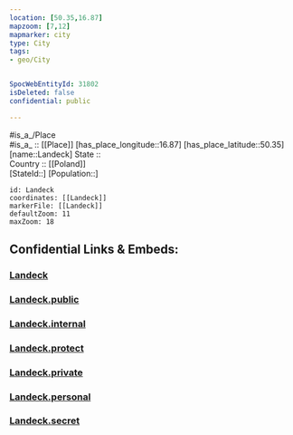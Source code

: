 ```yaml
---
location: [50.35,16.87] 
mapzoom: [7,12] 
mapmarker: city 
type: City
tags:
- geo/City


SpocWebEntityId: 31802
isDeleted: false
confidential: public

---
```

#is_a_/Place  
#is_a_ :: [[Place]] 
[has_place_longitude::16.87] 
[has_place_latitude::50.35] 
[name::Landeck] 
State ::  
Country :: [[Poland]]  
[StateId::] 
[Population::] 



```leaflet
id: Landeck
coordinates: [[Landeck]] 
markerFile: [[Landeck]] 
defaultZoom: 11 
maxZoom: 18
```


## Confidential Links & Embeds: 

### [Landeck](/_Standards/Earth/Continent/Europe/Europe~East/Poland/Provinces~Poland/Lower_Silesian/City/Landeck.md) 

### [Landeck.public](/_public/Earth/Continent/Europe/Europe~East/Poland/Provinces~Poland/Lower_Silesian/City/Landeck.public.md) 

### [Landeck.internal](/_internal/Earth/Continent/Europe/Europe~East/Poland/Provinces~Poland/Lower_Silesian/City/Landeck.internal.md) 

### [Landeck.protect](/_protect/Earth/Continent/Europe/Europe~East/Poland/Provinces~Poland/Lower_Silesian/City/Landeck.protect.md) 

### [Landeck.private](/_private/Earth/Continent/Europe/Europe~East/Poland/Provinces~Poland/Lower_Silesian/City/Landeck.private.md) 

### [Landeck.personal](/_personal/Earth/Continent/Europe/Europe~East/Poland/Provinces~Poland/Lower_Silesian/City/Landeck.personal.md) 

### [Landeck.secret](/_secret/Earth/Continent/Europe/Europe~East/Poland/Provinces~Poland/Lower_Silesian/City/Landeck.secret.md)

